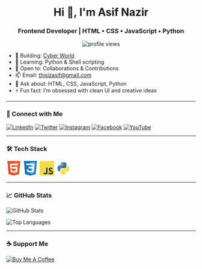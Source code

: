 <h1 align="center">Hi 👋, I'm Asif Nazir</h1>
<h3 align="center">Frontend Developer | HTML • CSS • JavaScript • Python</h3>

<p align="center">
  <img src="https://komarev.com/ghpvc/?username=thisizasif&label=Profile%20views&color=0e75b6&style=flat" alt="profile views" />
</p>

- 🔨 Building: [Cyber World](https://github.com/thisizasif)  
- 🌱 Learning: Python & Shell scripting  
- 🤝 Open to: Collaborations & Contributions  
- 📫 Email: [thisizasif@gmail.com](mailto:thisizasif@gmail.com)  
- 💬 Ask about: HTML, CSS, JavaScript, Python  
- ⚡ Fun fact: I’m obsessed with clean UI and creative ideas  

---

### 🚀 Connect with Me  
<p align="left">
  <a href="https://linkedin.com/in/thisizasif" target="_blank"><img src="https://raw.githubusercontent.com/rahuldkjain/github-profile-readme-generator/master/src/images/icons/Social/linked-in-alt.svg" alt="LinkedIn" height="30" width="40"/></a>
  <a href="https://twitter.com/thisixasif" target="_blank"><img src="https://raw.githubusercontent.com/rahuldkjain/github-profile-readme-generator/master/src/images/icons/Social/twitter.svg" alt="Twitter" height="30" width="40"/></a>
  <a href="https://instagram.com/thisizasif" target="_blank"><img src="https://raw.githubusercontent.com/rahuldkjain/github-profile-readme-generator/master/src/images/icons/Social/instagram.svg" alt="Instagram" height="30" width="40"/></a>
  <a href="https://fb.com/thisizasiff" target="_blank"><img src="https://raw.githubusercontent.com/rahuldkjain/github-profile-readme-generator/master/src/images/icons/Social/facebook.svg" alt="Facebook" height="30" width="40"/></a>
  <a href="https://www.youtube.com/c/thisizasif" target="_blank"><img src="https://raw.githubusercontent.com/rahuldkjain/github-profile-readme-generator/master/src/images/icons/Social/youtube.svg" alt="YouTube" height="30" width="40"/></a>
</p>

---

### 🛠️ Tech Stack  
<p align="left">
  <img src="https://raw.githubusercontent.com/devicons/devicon/master/icons/html5/html5-original.svg" alt="HTML5" width="40" height="40"/>
  <img src="https://raw.githubusercontent.com/devicons/devicon/master/icons/css3/css3-original.svg" alt="CSS3" width="40" height="40"/>
  <img src="https://raw.githubusercontent.com/devicons/devicon/master/icons/javascript/javascript-original.svg" alt="JavaScript" width="40" height="40"/>
  <img src="https://raw.githubusercontent.com/devicons/devicon/master/icons/python/python-original.svg" alt="Python" width="40" height="40"/>
</p>

---

### 📈 GitHub Stats  
<p>
  <img src="https://github-readme-stats.vercel.app/api?username=thisizasif&show_icons=true&theme=default" alt="GitHub Stats"/>
</p>
<p>
  <img src="https://github-readme-stats.vercel.app/api/top-langs/?username=thisizasif&layout=compact&langs_count=6" alt="Top Languages"/>
</p>

---

### ☕ Support Me
<p>
  <a href="https://www.buymeacoffee.com/Thisizasif">
    <img src="https://cdn.buymeacoffee.com/buttons/v2/default-yellow.png" height="50" width="210" alt="Buy Me A Coffee" />
  </a>
</p>
